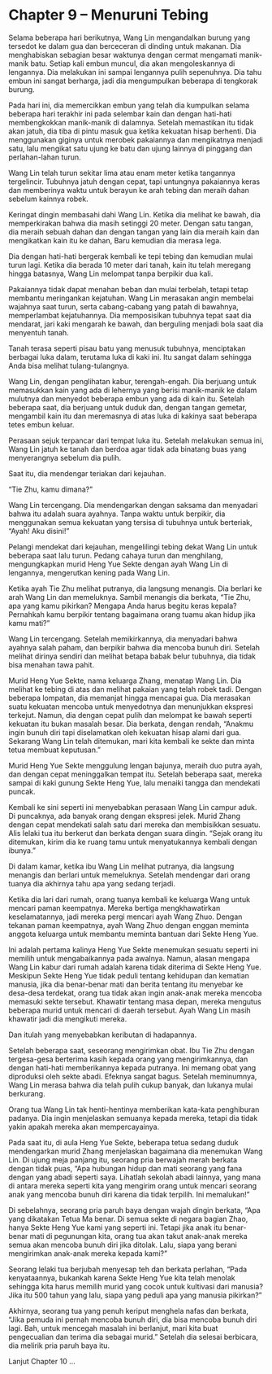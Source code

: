 # Chapter 9 – Menuruni Tebing

Selama beberapa hari berikutnya, Wang Lin mengandalkan burung yang tersedot ke dalam gua dan berceceran di dinding untuk makanan. Dia menghabiskan sebagian besar waktunya dengan cermat mengamati manik-manik batu. Setiap kali embun muncul, dia akan mengoleskannya di lengannya. Dia melakukan ini sampai lengannya pulih sepenuhnya. Dia tahu embun ini sangat berharga, jadi dia mengumpulkan beberapa di tengkorak burung.

Pada hari ini, dia memercikkan embun yang telah dia kumpulkan selama beberapa hari terakhir ini pada selembar kain dan dengan hati-hati membengkokkan manik-manik di dalamnya. Setelah memastikan itu tidak akan jatuh, dia tiba di pintu masuk gua ketika kekuatan hisap berhenti. Dia menggunakan giginya untuk merobek pakaiannya dan mengikatnya menjadi satu, lalu mengikat satu ujung ke batu dan ujung lainnya di pinggang dan perlahan-lahan turun.

Wang Lin telah turun sekitar lima atau enam meter ketika tangannya tergelincir. Tubuhnya jatuh dengan cepat, tapi untungnya pakaiannya keras dan memberinya waktu untuk berayun ke arah tebing dan meraih dahan sebelum kainnya robek.

Keringat dingin membasahi dahi Wang Lin. Ketika dia melihat ke bawah, dia memperkirakan bahwa dia masih setinggi 20 meter. Dengan satu tangan, dia meraih sebuah dahan dan dengan tangan yang lain dia meraih kain dan mengikatkan kain itu ke dahan, Baru kemudian dia merasa lega.

Dia dengan hati-hati bergerak kembali ke tepi tebing dan kemudian mulai turun lagi. Ketika dia berada 10 meter dari tanah, kain itu telah meregang hingga batasnya, Wang Lin melompat tanpa berpikir dua kali.

Pakaiannya tidak dapat menahan beban dan mulai terbelah, tetapi tetap membantu meringankan kejatuhan. Wang Lin merasakan angin membelai wajahnya saat turun, serta cabang-cabang yang patah di bawahnya, memperlambat kejatuhannya. Dia memposisikan tubuhnya tepat saat dia mendarat, jari kaki mengarah ke bawah, dan berguling menjadi bola saat dia menyentuh tanah.

Tanah terasa seperti pisau batu yang menusuk tubuhnya, menciptakan berbagai luka dalam, terutama luka di kaki ini. Itu sangat dalam sehingga Anda bisa melihat tulang-tulangnya.

Wang Lin, dengan penglihatan kabur, terengah-engah. Dia berjuang untuk memasukkan kain yang ada di lehernya yang berisi manik-manik ke dalam mulutnya dan menyedot beberapa embun yang ada di kain itu. Setelah beberapa saat, dia berjuang untuk duduk dan, dengan tangan gemetar, mengambil kain itu dan meremasnya di atas luka di kakinya saat beberapa tetes embun keluar.

Perasaan sejuk terpancar dari tempat luka itu. Setelah melakukan semua ini, Wang Lin jatuh ke tanah dan berdoa agar tidak ada binatang buas yang menyerangnya sebelum dia pulih.

Saat itu, dia mendengar teriakan dari kejauhan.

“Tie Zhu, kamu dimana?”

Wang Lin tercengang. Dia mendengarkan dengan saksama dan menyadari bahwa itu adalah suara ayahnya. Tanpa waktu untuk berpikir, dia menggunakan semua kekuatan yang tersisa di tubuhnya untuk berteriak, “Ayah! Aku disini!”

Pelangi mendekat dari kejauhan, mengelilingi tebing dekat Wang Lin untuk beberapa saat lalu turun. Pedang cahaya turun dan menghilang, mengungkapkan murid Heng Yue Sekte dengan ayah Wang Lin di lengannya, mengerutkan kening pada Wang Lin.

Ketika ayah Tie Zhu melihat putranya, dia langsung menangis. Dia berlari ke arah Wang Lin dan memeluknya. Sambil menangis dia berkata, “Tie Zhu, apa yang kamu pikirkan? Mengapa Anda harus begitu keras kepala? Pernahkah kamu berpikir tentang bagaimana orang tuamu akan hidup jika kamu mati?”

Wang Lin tercengang. Setelah memikirkannya, dia menyadari bahwa ayahnya salah paham, dan berpikir bahwa dia mencoba bunuh diri. Setelah melihat dirinya sendiri dan melihat betapa babak belur tubuhnya, dia tidak bisa menahan tawa pahit.

Murid Heng Yue Sekte, nama keluarga Zhang, menatap Wang Lin. Dia melihat ke tebing di atas dan melihat pakaian yang telah robek tadi. Dengan beberapa lompatan, dia memanjat hingga mencapai gua. Dia merasakan suatu kekuatan mencoba untuk menyedotnya dan menunjukkan ekspresi terkejut. Namun, dia dengan cepat pulih dan melompat ke bawah seperti kekuatan itu bukan masalah besar. Dia berkata, dengan rendah, “Anakmu ingin bunuh diri tapi diselamatkan oleh kekuatan hisap alami dari gua. Sekarang Wang Lin telah ditemukan, mari kita kembali ke sekte dan minta tetua membuat keputusan.”

Murid Heng Yue Sekte menggulung lengan bajunya, meraih duo putra ayah, dan dengan cepat meninggalkan tempat itu. Setelah beberapa saat, mereka sampai di kaki gunung Sekte Heng Yue, lalu menaiki tangga dan mendekati puncak.

Kembali ke sini seperti ini menyebabkan perasaan Wang Lin campur aduk. Di puncaknya, ada banyak orang dengan ekspresi jelek. Murid Zhang dengan cepat mendekati salah satu dari mereka dan membisikkan sesuatu. Alis lelaki tua itu berkerut dan berkata dengan suara dingin. “Sejak orang itu ditemukan, kirim dia ke ruang tamu untuk menyatukannya kembali dengan ibunya.”

Di dalam kamar, ketika ibu Wang Lin melihat putranya, dia langsung menangis dan berlari untuk memeluknya. Setelah mendengar dari orang tuanya dia akhirnya tahu apa yang sedang terjadi.

Ketika dia lari dari rumah, orang tuanya kembali ke keluarga Wang untuk mencari paman keempatnya. Mereka bertiga mengkhawatirkan keselamatannya, jadi mereka pergi mencari ayah Wang Zhuo. Dengan tekanan paman keempatnya, ayah Wang Zhuo dengan enggan meminta anggota keluarga untuk membantu meminta bantuan dari Sekte Heng Yue.

Ini adalah pertama kalinya Heng Yue Sekte menemukan sesuatu seperti ini memilih untuk mengabaikannya pada awalnya. Namun, alasan mengapa Wang Lin kabur dari rumah adalah karena tidak diterima di Sekte Heng Yue. Meskipun Sekte Heng Yue tidak peduli tentang kehidupan dan kematian manusia, jika dia benar-benar mati dan berita tentang itu menyebar ke desa-desa terdekat, orang tua tidak akan ingin anak-anak mereka mencoba memasuki sekte tersebut. Khawatir tentang masa depan, mereka mengutus beberapa murid untuk mencari di daerah tersebut. Ayah Wang Lin masih khawatir jadi dia mengikuti mereka.

Dan itulah yang menyebabkan keributan di hadapannya.

Setelah beberapa saat, seseorang mengirimkan obat. Ibu Tie Zhu dengan tergesa-gesa berterima kasih kepada orang yang mengirimkannya, dan dengan hati-hati memberikannya kepada putranya. Ini memang obat yang diproduksi oleh sekte abadi. Efeknya sangat bagus. Setelah meminumnya, Wang Lin merasa bahwa dia telah pulih cukup banyak, dan lukanya mulai berkurang.

Orang tua Wang Lin tak henti-hentinya memberikan kata-kata penghiburan padanya. Dia ingin menjelaskan semuanya kepada mereka, tetapi dia tidak yakin apakah mereka akan mempercayainya.

Pada saat itu, di aula Heng Yue Sekte, beberapa tetua sedang duduk mendengarkan murid Zhang menjelaskan bagaimana dia menemukan Wang Lin. Di ujung meja panjang itu, seorang pria berwajah merah berkata dengan tidak puas, “Apa hubungan hidup dan mati seorang yang fana dengan yang abadi seperti saya. Lihatlah sekolah abadi lainnya, yang mana di antara mereka seperti kita yang mengirim orang untuk mencari seorang anak yang mencoba bunuh diri karena dia tidak terpilih. Ini memalukan!”

Di sebelahnya, seorang pria paruh baya dengan wajah dingin berkata, “Apa yang dikatakan Tetua Ma benar. Di semua sekte di negara bagian Zhao, hanya Sekte Heng Yue kami yang seperti ini. Tetapi jika anak itu benar-benar mati di pegunungan kita, orang tua akan takut anak-anak mereka semua akan mencoba bunuh diri jika ditolak. Lalu, siapa yang berani mengirimkan anak-anak mereka kepada kami?”

Seorang lelaki tua berjubah menyesap teh dan berkata perlahan, “Pada kenyataannya, bukankah karena Sekte Heng Yue kita telah menolak sehingga kita harus memilih murid yang cocok untuk kultivasi dari manusia? Jika itu 500 tahun yang lalu, siapa yang peduli apa yang manusia pikirkan?”

Akhirnya, seorang tua yang penuh keriput menghela nafas dan berkata, “Jika pemuda ini pernah mencoba bunuh diri, dia bisa mencoba bunuh diri lagi. Bah, untuk mencegah masalah ini berlanjut, mari kita buat pengecualian dan terima dia sebagai murid.” Setelah dia selesai berbicara, dia melirik pria paruh baya itu.

Lanjut Chapter 10 ...